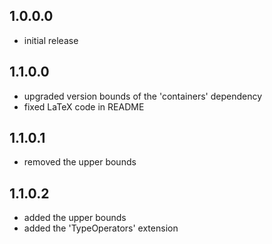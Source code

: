 1.0.0.0
-------
* initial release

1.1.0.0
-------
* upgraded version bounds of the 'containers' dependency
* fixed LaTeX code in README

1.1.0.1
-------
* removed the upper bounds

1.1.0.2
-------
* added the upper bounds
* added the 'TypeOperators' extension